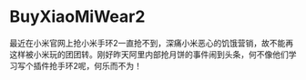 # BuyXiaoMiWear2
最近在小米官网上抢小米手环2一直抢不到，深痛小米恶心的饥饿营销，故不能再这样被小米玩的团团转。刚好昨天阿里内部抢月饼的事件闹到头条，何不像他们学习写个插件抢手环2呢，何乐而不为！
